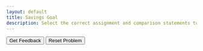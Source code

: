 ```yaml
---
layout: default
title: Savings Goal
description: Select the correct assignment and comparison statements to correctly calculate whether the user has reached their savings goal.
---
```



<div id="sortableTrash" class="sortable-code"></div> 
<div id="sortable" class="sortable-code"></div> 
<div style="clear:both;"></div> 
<p> 
    <input id="feedbackLink" value="Get Feedback" type="button" /> 
    <input id="newInstanceLink" value="Reset Problem" type="button" /> 
</p> 
<script type="text/javascript"> 
(function(){
  var initial = "current_balance = 150 - 32 - 3 + 46\n" +
    "savings_goal = 175\n" +
    "message = &quot;Keep saving!&quot;\n" +
    "if current_balance == savings_goal:\n" +
    "    message = &quot;You have reached your goal!&quot;\n" +
    "print(message)\n" +
    "current_balance == 150 - 32 - 3 + 46#distractor\n" +
    "savings_goal == 175#distractor\n" +
    "if current_balance = savings_goal:#distractor\n" +
    "message == &quot;You have reached your goal!&quot;#distractor\n" +
    "message == &quot;Keep saving!&quot;#distractor";
  var parsonsPuzzle = new ParsonsWidget({
    "sortableId": "sortable",
    "max_wrong_lines": 10,
    "grader": ParsonsWidget._graders.VariableCheckGrader,
    "exec_limit": 2500,
    "can_indent": true,
    "x_indent": 50,
    "lang": "en",
    "show_feedback": true,
    "trashId": "sortableTrash",
    "vartests": [
        {
            "message": "Testing",
            "initcode": "",
            "code": "",
            "variables": {
                "current_balance": 161,
                "savings_goal": 175,
                "message": "Keep saving!"
            }
        }
    ]
  });
  parsonsPuzzle.init(initial);
  parsonsPuzzle.shuffleLines();
  $("#newInstanceLink").click(function(event){ 
      event.preventDefault(); 
      parsonsPuzzle.shuffleLines(); 
  }); 
  $("#feedbackLink").click(function(event){ 
      event.preventDefault(); 
      parsonsPuzzle.getFeedback(); 
  }); 
})(); 
</script>
